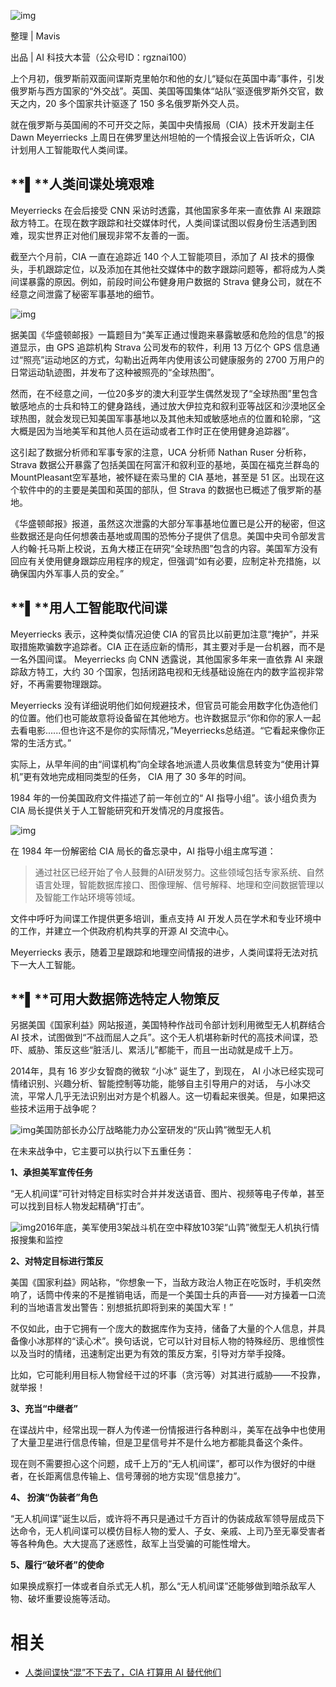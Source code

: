 
![img](https://mmbiz.qpic.cn/mmbiz_png/BnSNEaficFAZsicCC7qIiaK5zbciaSmsRKPsL9lxGV6tkQ2kNkI1ZXSZMen01bEgUUE26099CjiaheSMpD1kVtUNwicQ/640?wx_fmt=png&tp=webp&wxfrom=5&wx_lazy=1&wx_co=1)



整理 | Mavis

出品 | AI 科技大本营（公众号ID：rgznai100）



上个月初，俄罗斯前双面间谍斯克里帕尔和他的女儿“疑似在英国中毒”事件，引发俄罗斯与西方国家的“外交战”。英国、美国等国集体“站队”驱逐俄罗斯外交官，数天之内，20 多个国家共计驱逐了 150 多名俄罗斯外交人员。



就在俄罗斯与英国闹的不可开交之际，美国中央情报局（CIA）技术开发副主任 Dawn Meyerriecks 上周日在佛罗里达州坦帕的一个情报会议上告诉听众，CIA 计划用人工智能取代人类间谍。



###

## **▌****人类间谍处境艰难**



Meyerriecks 在会后接受 CNN 采访时透露，其他国家多年来一直依靠 AI 来跟踪敌方特工。在现在数字跟踪和社交媒体时代，人类间谍试图以假身份生活遇到困难，现实世界正对他们展现非常不友善的一面。



截至六个月前，CIA 一直在追踪近 140 个人工智能项目，添加了 AI 技术的摄像头，手机跟踪定位，以及添加在其他社交媒体中的数字跟踪问题等，都将成为人类间谍暴露的原因。例如，前段时间公布健身用户数据的 Strava 健身公司，就在不经意之间泄露了秘密军事基地的细节。



﻿![img](https://mmbiz.qpic.cn/mmbiz_jpg/BnSNEaficFAZsicCC7qIiaK5zbciaSmsRKPsSficicbQibUXrS0TicFdCu0IfiaVR3Oib4wYvwLMxIEbECtctibn7LIHHbP0w/640?wx_fmt=jpeg&tp=webp&wxfrom=5&wx_lazy=1&wx_co=1)﻿



据美国《华盛顿邮报》一篇题目为“美军正通过慢跑来暴露敏感和危险的信息”的报道显示，由 GPS 追踪机构 Strava 公司发布的软件，利用 13 万亿个 GPS 信息通过“照亮”运动地区的方式，勾勒出近两年内使用该公司健康服务的 2700 万用户的日常运动轨迹图，并发布了这种被照亮的“全球热图”。



然而，在不经意之间，一位20多岁的澳大利亚学生偶然发现了“全球热图”里包含敏感地点的士兵和特工的健身路线，通过放大伊拉克和叙利亚等战区和沙漠地区全球热图，就会发现已知美国军事基地以及其他未知或敏感地点的位置和轮廓，“这大概是因为当地美军和其他人员在运动或者工作时正在使用健身追踪器”。



这引起了数据分析师和军事专家的注意，UCA 分析师 Nathan Ruser 分析称， Strava 数据公开暴露了包括美国在阿富汗和叙利亚的基地，英国在福克兰群岛的 MountPleasant空军基地，被怀疑在索马里的 CIA 基地，甚至是 51 区。出现在这个软件中的的主要是美国和英国的部队，但 Strava 的数据也已概述了俄罗斯的基地。



《华盛顿邮报》报道，虽然这次泄露的大部分军事基地位置已是公开的秘密，但这些数据还是向任何想袭击基地或周围的恐怖分子提供了信息。美国中央司令部发言人约翰·托马斯上校说，五角大楼正在研究“全球热图”包含的内容。美国军方没有回应有关使用健身跟踪应用程序的规定，但强调“如有必要，应制定补充措施，以确保国内外军事人员的安全。”



###

## **▌****用人工智能取代间谍**



Meyerriecks 表示，这种类似情况迫使 CIA 的官员比以前更加注意“掩护”，并采取措施欺骗数字追踪者。CIA 正在适应新的情形，其主要对手是一台机器，而不是一名外国间谍。 Meyerriecks 向 CNN 透露说，其他国家多年来一直依靠 AI 来跟踪敌方特工，大约 30 个国家，包括闭路电视和无线基础设施在内的数字监视非常好，不再需要物理跟踪。



Meyerriecks 没有详细说明他们如何规避技术，但官员可能会用数字化伪造他们的位置。他们也可能故意将设备留在其他地方。也许数据显示“你和你的家人一起去看电影......但也许这不是你的实际情况，”Meyerriecks总结道。“它看起来像你正常的生活方式。”



实际上，从早年间的由“间谍机构”向全球各地派遣人员收集信息转变为“使用计算机”更有效地完成相同类型的任务， CIA 用了 30 多年的时间。



1984 年的一份美国政府文件描述了前一年创立的“ AI 指导小组”。该小组负责为 CIA 局长提供关于人工智能研究和开发情况的月度报告。



![img](https://mmbiz.qpic.cn/mmbiz_png/BnSNEaficFAZsicCC7qIiaK5zbciaSmsRKPso388m5LTvzyZicciaLsMXEz6xYtoDO6UP3nzl84dZP3iaE7VUtbXRkZdA/640?wx_fmt=png&tp=webp&wxfrom=5&wx_lazy=1&wx_co=1)



在 1984 年一份解密给 CIA 局长的备忘录中，AI 指导小组主席写道：



> 通过社区已经开始了令人鼓舞的AI研发努力。这些领域包括专家系统、自然语言处理，智能数据库接口、图像理解、信号解释、地理和空间数据管理以及智能工作站环境等领域。



文件中呼吁为间谍工作提供更多培训，重点支持 AI 开发人员在学术和专业环境中的工作，并建立一个供政府机构共享的开源 AI 交流中心。



Meyerriecks 表示，随着卫星跟踪和地理空间情报的进步，人类间谍将无法对抗下一大人工智能。



###

## **▌****可用大数据筛选特定人物策反**



另据美国《国家利益》网站报道，美国特种作战司令部计划利用微型无人机群结合 AI 技术，试图做到“不战而屈人之兵”。这个无人机堪称新时代的高技术间谍，恐吓、威胁、策反这些“脏活儿、累活儿”都能干，而且一出动就是成千上万。



2014年，具有 16 岁少女智商的微软 “小冰” 诞生了，到现在， AI 小冰已经实现可情绪识别、兴趣分析、智能控制等功能，能够自主引导用户的对话， 与小冰交流，平常人几乎无法识别出对方是个机器人。这一切看起来很美。但是，如果把这些技术运用于战争呢？



﻿![img](https://mmbiz.qpic.cn/mmbiz_jpg/BnSNEaficFAZsicCC7qIiaK5zbciaSmsRKPsVM51XkN4E28HMQHfALT5ia98bseiaERaAvqiafeSYHeOE7BKK9HZG8ICw/640?wx_fmt=jpeg&tp=webp&wxfrom=5&wx_lazy=1&wx_co=1)﻿美国防部长办公厅战略能力办公室研发的“灰山鹑”微型无人机



在未来战争中，它主要可以执行以下五重任务：



**1、承担美军宣传任务**



“无人机间谍”可针对特定目标实时合并并发送语音、图片、视频等电子传单，甚至可以找到目标人物发起精确“打击”。



﻿![img](https://mmbiz.qpic.cn/mmbiz_jpg/BnSNEaficFAZsicCC7qIiaK5zbciaSmsRKPsIX8VOfo9ygrqfMoDSYtJUnH0jdvoeRNvEZNSNt9K7vH1xiaYxwNrhsw/640?wx_fmt=jpeg&tp=webp&wxfrom=5&wx_lazy=1&wx_co=1)﻿2016年底，美军使用3架战斗机在空中释放103架“山鹑”微型无人机执行情报搜集和监控



**2、对特定目标进行策反**



美国《国家利益》网站称，“你想象一下，当敌方政治人物正在吃饭时，手机突然响了，话筒中传来的不是推销电话，而是一个美国士兵的声音——对方操着一口流利的当地语言发出警告：别想抵抗即将到来的美国大军！”



不仅如此，由于它拥有一个庞大的数据库作为支持，储备了大量的个人信息，并具备像小冰那样的“读心术”。换句话说，它可以针对目标人物的特殊经历、思维惯性以及当时的情绪，迅速制定出更为有效的策反方案，引导对方举手投降。



比如，它可能利用目标人物曾经干过的坏事（贪污等）对其进行威胁——不投靠，就举报！



**3、充当“中继者”**



在谍战片中，经常出现一群人为传递一份情报进行各种剧斗，美军在战争中也使用了大量卫星进行信息传输，但是卫星信号并不是什么地方都能具备这个条件。



现在则不需要担心这个问题，成千上万的“无人机间谍”，都可以作为很好的中继者，在长距离信息传输上、信号薄弱的地方实现“信息接力”。



**4、 扮演“伪装者”角色**



“无人机间谍”诞生以后，或许将不再只是通过千方百计的伪装成敌军领导层成员下达命令，无人机间谍可以模仿目标人物的爱人、子女、亲戚、上司乃至无辜受害者等各种角色。大大提高了迷惑性，敌军上当受骗的可能性增大。



**5、履行“破坏者”的使命**



如果换成察打一体或者自杀式无人机，那么“无人机间谍”还能够做到暗杀敌军人物、破坏重要设施等活动。




# 相关

- [人类间谍快“混”不下去了，CIA 打算用 AI 替代他们](https://mp.weixin.qq.com/s?__biz=MzI0ODcxODk5OA==&mid=2247494701&idx=1&sn=4e1c047073b45f6db5a1515bf3286b36&chksm=e99edfd4dee956c216694d60e3d130c2a74c78d4ce4f29620ee02b097ec494c1266d56b9e70c&mpshare=1&scene=1&srcid=0427AFmabqxXSBQoOrLolOen#rd)
